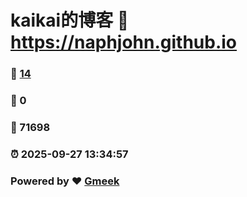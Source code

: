# kaikai的博客 :link: https://naphjohn.github.io 
### :page_facing_up: [14](https://naphjohn.github.io/tag.html) 
### :speech_balloon: 0 
### :hibiscus: 71698 
### :alarm_clock: 2025-09-27 13:34:57 
### Powered by :heart: [Gmeek](https://github.com/Meekdai/Gmeek)
